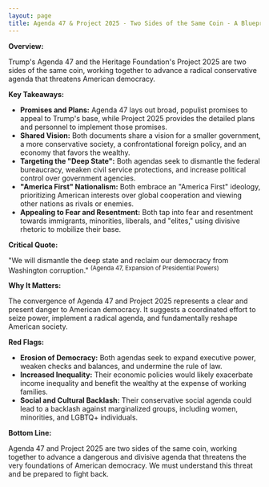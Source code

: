 ```yaml
---
layout: page
title: Agenda 47 & Project 2025 - Two Sides of the Same Coin - A Blueprint for a Radical Conservative America - TL;DR
---
```


**Overview:**

Trump's Agenda 47 and the Heritage Foundation's Project 2025 are two sides of the same coin, working together to advance a radical conservative agenda that threatens American democracy.

**Key Takeaways:**

* **Promises and Plans:** Agenda 47 lays out broad, populist promises to appeal to Trump's base, while Project 2025 provides the detailed plans and personnel to implement those promises.
* **Shared Vision:** Both documents share a vision for a smaller government, a more conservative society, a confrontational foreign policy, and an economy that favors the wealthy.
* **Targeting the "Deep State":** Both agendas seek to dismantle the federal bureaucracy, weaken civil service protections, and increase political control over government agencies.
* **"America First" Nationalism:** Both embrace an "America First" ideology, prioritizing American interests over global cooperation and viewing other nations as rivals or enemies.
* **Appealing to Fear and Resentment:** Both tap into fear and resentment towards immigrants, minorities, liberals, and "elites," using divisive rhetoric to mobilize their base.

**Critical Quote:**

"We will dismantle the deep state and reclaim our democracy from Washington corruption." <sup>(Agenda 47, Expansion of Presidential Powers)</sup>

**Why It Matters:**

The convergence of Agenda 47 and Project 2025 represents a clear and present danger to American democracy. It suggests a coordinated effort to seize power, implement a radical agenda, and fundamentally reshape American society.

**Red Flags:**

* **Erosion of Democracy:**  Both agendas seek to expand executive power, weaken checks and balances, and undermine the rule of law.
* **Increased Inequality:**  Their economic policies would likely exacerbate income inequality and benefit the wealthy at the expense of working families.
* **Social and Cultural Backlash:**  Their conservative social agenda could lead to a backlash against marginalized groups, including women, minorities, and LGBTQ+ individuals.

**Bottom Line:**

Agenda 47 and Project 2025 are two sides of the same coin, working together to advance a dangerous and divisive agenda that threatens the very foundations of American democracy. We must understand this threat and be prepared to fight back. 
